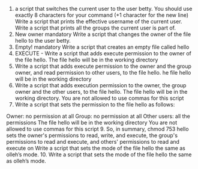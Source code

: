 1. a script that switches the current user to the user betty.
You should use exactly 8 characters for your command (+1 character for the new line)
Write a script that prints the effective username of the current user.
Write a script that prints all the groups the current user is part of.
3. New owner
mandatory
 Write a script that changes the owner of the file hello to the user betty.
4. Empty!
mandatory  Write a script that creates an empty file called hello
5. EXECUTE - Write a script that adds execute permission to the owner of the file hello.  The file hello will be in the working directory
6. Write a script that adds execute permission to the owner and the group owner, and read permission to other users, to the file hello. he file hello will be in the working directory
7. Write a script that adds execution permission to the owner, the group owner and the other users, to the file hello. The file hello will be in the working directory. You are not allowed to use commas for this script
8. Write a script that sets the permission to the file hello as follows:

Owner: no permission at all
Group: no permission at all
Other users: all the permissions
The file hello will be in the working directory You are not allowed to use commas for this script
9. So, in summary, chmod 753 hello sets the owner's permissions to read, write, and execute, the group's permissions to read and execute, and others' permissions to read and execute on
Write a script that sets the mode of the file hello the same as olleh’s mode.
10. Write a script that sets the mode of the file hello the same as olleh’s mode.
